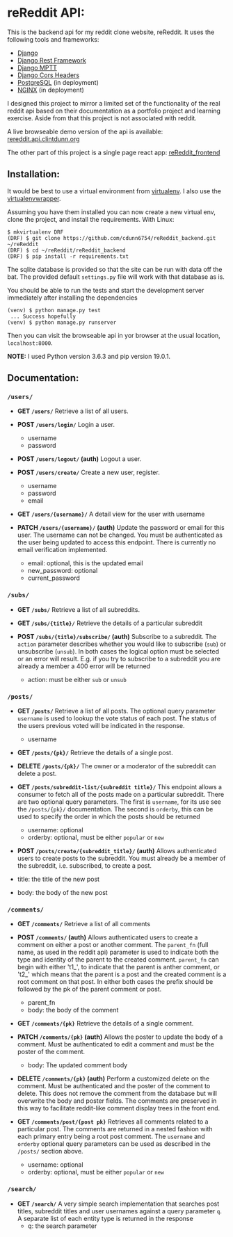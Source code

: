 # reReddit API:

This is the backend api for my reddit clone website, reReddit. It uses
the following tools and frameworks:
* [Django](https://www.djangoproject.com/)
* [Django Rest Framework](https://www.django-rest-framework.org/)
* [Django MPTT](https://django-mptt.readthedocs.io/en/latest/)
* [Django Cors Headers](https://github.com/ottoyiu/django-cors-headers)
* [PostgreSQL](https://www.postgresql.org/) (in deployment)
* [NGINX](https://www.nginx.com/) (in deployment)

I designed this project to mirror a limited set of the functionality of the
real reddit api based on their documentation as a portfolio project and
learning exercise. Aside from that this project is not associated with reddit.

A live browseable demo version of the api is available:
[rereddit.api.clintdunn.org](https://rereddit.api.clintdunn.org)

The other part of this project is a single page react app:
[reReddit_frontend](https://github.com/cdunn6754/reReddit_frontend)

## Installation:

It would be best to use a virtual environment from
[virtualenv](https://virtualenv.pypa.io/en/latest/). I also use the
[virtualenvwrapper](https://virtualenvwrapper.readthedocs.io/en/latest/).

Assuming you have them installed you can now create a new virtual env,
clone the project, and install the requirements. With Linux:

```
$ mkvirtualenv DRF
(DRF) $ git clone https://github.com/cdunn6754/reReddit_backend.git ~/reReddit
(DRF) $ cd ~/reReddit/reReddit_backend
(DRF) $ pip install -r requirements.txt
```

The sqlite database is provided so that the site can be
run with data off the bat. The provided
default `settings.py` file will work with that database as is.

You should be able to run the tests and  start the development server
immediately after installing the dependencies

```
(venv) $ python manage.py test
 ... Success hopefully
(venv) $ python manage.py runserver
```

Then you can visit the browseable api in yor browser at the usual
location, `localhost:8000`.

__NOTE:__ I used Python version 3.6.3 and pip version 19.0.1.

## Documentation:

### `/users/`
* __GET `/users/`__
Retrieve a list of all users.

* __POST `/users/login/`__ Login a user.   
  * username
  * password

* __POST `/users/logout/` (auth)__
Logout a user.

* __POST `/users/create/`__
Create a new user, register.
  * username
  * password
  * email

* __GET `/users/{username}/`__
A detail view for the user with username

* __PATCH `/users/{username}/` (auth)__
Update the password or email for this user. The username can not be changed.
You must be authenticated as the user being updated to access this endpoint.
There is currently no email verification implemented.
  * email: optional, this is the updated email
  * new_password: optional
  * current_password

### `/subs/`
* __GET `/subs/`__
Retrieve a list of all subreddits.

* __GET `/subs/{title}/`__
Retrieve the details of a particular subreddit

* __POST `/subs/{title}/subscribe/` (auth)__
Subscribe to a subreddit. The `action` parameter describes whether you
would like to subscribe (`sub`) or unsubscribe (`unsub`). In both cases
the logical option must be selected or an error will result. E.g. if you
try to subscribe to a subreddit you are already a member a 400 error will
be returned
  * action: must be either `sub` or `unsub`
  
### `/posts/`

* __GET `/posts/`__
Retrieve a list of all posts. The optional query parameter `username` is
used to lookup the vote status of each post. The status of the users previous
voted will be indicated in the response.
  * username

* __GET `/posts/{pk}/`__
Retrieve the details of a single post.

* __DELETE `/posts/{pk}/`__
The owner or a moderator of the subreddit can delete a post.

* __GET `/posts/subreddit-list/{subreddit title}/`__
This endpoint allows a consumer to fetch all of the posts made on a
particular subreddit. There are two optional query parameters. The first
is `username`, for its use see the `/posts/{pk}/` documentation. The second
is `orderby`, this can be used to specify the order in which the posts should
be returned
  * username: optional
  * orderby: optional, must be either `popular` or `new`
  
 * __POST `/posts/create/{subreddit_title}/` (auth)__
Allows authenticated users to create posts to the subreddit. You must
already be a member of the subreddit, i.e. subscribed, to create a post.
  * title: the title of the new post
  * body: the body of the new post

### `/comments/`

* __GET `/comments/`__
Retrieve a list of all comments

* __POST `/comments/` (auth)__
Allows authenticated users to create a comment on either a post
or another comment. The `parent_fn` (full name, as used in the reddit api)
parameter is used to indicate both the type and identity of the parent to the
created comment. `parent_fn` can begin with either 't1_', to indicate that the
parent is anther comment, or 't2_' which means that the parent is a post and the
created comment is a root comment on that post. In either both cases
the prefix should be followed by the pk of the parent comment or post.
  * parent_fn
  * body: the body of the comment
  
* __GET `/comments/{pk}`__
Retrieve the details of a single comment.

* __PATCH `/comments/{pk}` (auth)__
Allows the poster to update the body of a comment. Must be authenticated
to edit a comment and must be the poster of the comment.
  * body: The updated comment body

* __DELETE `/comments/{pk}` (auth)__
Perform a customized delete on the comment. Must be authenticated and the
poster of the comment to delete. This does not remove the comment from the
database but will overwrite the body and poster fields. The comments are
preserved in this way to facilitate reddit-like comment display trees in the
front end.

* __GET `/comments/post/{post pk}`__
Retrieves all comments related to a particular post. The comments are returned
in a nested fashion with each primary entry being a root post comment. The
`username` and `orderby` optional query parameters can be used as described
in the `/posts/` section above.
  * username: optional
  * orderby: optional, must be either `popular` or `new`
  
### `/search/`

* __GET `/search/`__
A very simple search implementation that searches post titles, subreddit titles
and user usernames against a query parameter `q`. A separate
list of each entity type is returned in the response
  * q: the search parameter
